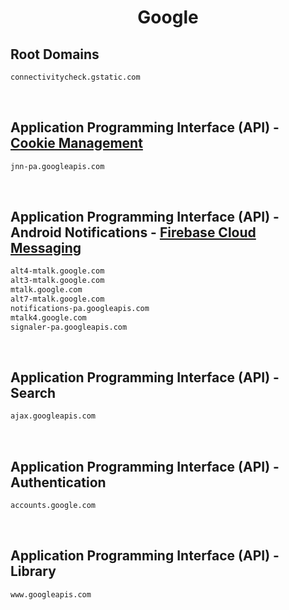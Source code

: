 


<h1 align="center">Google</h1>  


## Root Domains


```html
connectivitycheck.gstatic.com
```  

<br>

## Application Programming Interface (API) - [Cookie Management](https://tipsforefficiency.com/jnn-pa-googleapis-com/)


```html
jnn-pa.googleapis.com
```  

<br>

## Application Programming Interface (API) - Android Notifications - [Firebase Cloud Messaging](https://firebase.google.com/docs/cloud-messaging/)


```html
alt4-mtalk.google.com
alt3-mtalk.google.com
mtalk.google.com
alt7-mtalk.google.com
notifications-pa.googleapis.com
mtalk4.google.com
signaler-pa.googleapis.com
```  

<br>

## Application Programming Interface (API) - Search


```html
ajax.googleapis.com
```  

<br>

## Application Programming Interface (API) - Authentication


```html
accounts.google.com
```  

<br>

## Application Programming Interface (API) - Library


```html
www.googleapis.com
```  

<br>
